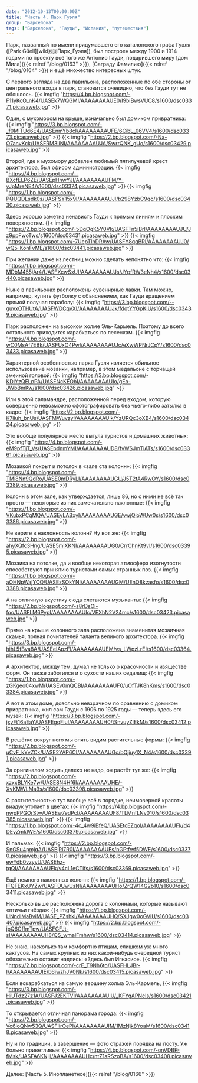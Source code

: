 ```yaml
---
date: "2012-10-13T00:00:00Z"
title: "Часть 4. Парк Гуэля"
group: "Барселона"
tags: ["Барселона", "Гауди", "Испания", "путешествия"]
---
```


Парк, названный по имени придумавшего его каталонского графа Гуэля ([Park Güell][wiki:ru:Парк_Гуэля]), был построен между 1900 и 1914 годами по проекту всё того же Антонио Гауди, подарившего миру [дом Мила]({{< relref "/blog/0163" >}}), [Саграду Фамилию]({{< relref "/blog/0164" >}}) и ещё множество интересных штук.

С первого взгляда на два павильона, расположенные по обе стороны от центрального входа в парк, становится очевидно, что без Гауди тут не обошлось.
{{< imgfig "https://4.bp.blogspot.com/-F11yKcO_nK4/UASEk7WQGMI/AAAAAAAAUE0/I9blBwsVUC8/s1600/dsc03371.picasaweb.jpg" >}}

<!--more-->

Один, с мухомором на крыше, изначально был домиком привратника:
{{< imgfig "https://3.bp.blogspot.com/-_f0MITUd6E4/UASEnmYb8cI/AAAAAAAAUFE/6CibL_06VV4/s1600/dsc03373.picasaweb.jpg" >}}
{{< imgfig "https://2.bp.blogspot.com/-Na-O7anvKck/UASFRM3IiNI/AAAAAAAAUJA/SwrrQNK_gUo/s1600/dsc03429.picasaweb.jpg" >}}

Второй, где к мухомору добавлен любимый пятилучевой крест архитектора, был офисом администрации.
{{< imgfig "https://4.bp.blogspot.com/--BXcfELP6ZE/UASEpHnwYJI/AAAAAAAAUFM/Y-yJpMreNE4/s1600/dsc03374.picasaweb.jpg" >}}
{{< imgfig "https://1.bp.blogspot.com/-PQUQDLsdk0s/UASFSY15x9I/AAAAAAAAUJI/b298YzbC9qo/s1600/dsc03430.picasaweb.jpg" >}}

Здесь хорошо заметна ненависть Гауди к прямым линиям и плоским поверхностям.
{{< imgfig "https://2.bp.blogspot.com/-5DqOgK5Y0Vk/UASFTn5iBrI/AAAAAAAAUJU/Jz9ppFwoTws/s1600/dsc03431.picasaweb.jpg" >}}
{{< imgfig "https://1.bp.blogspot.com/-7UepTIhDRAw/UASFY8qqBRI/AAAAAAAAUJ0/wQ5-KonFvME/s1600/dsc03441.picasaweb.jpg" >}}

При желании даже из лестниц можно сделать непонятно что:
{{< imgfig "https://1.bp.blogspot.com/-MDbM455jAr4/UASFXcwSxUI/AAAAAAAAUJs/JYpfRW3eNh4/s1600/dsc03440.picasaweb.jpg" >}}

Ныне в павильонах расположены сувенирные лавки. Там можно, например, купить футболку с объяснением, как Гауди вращением прямой получал параболу:
{{< imgfig "https://3.bp.blogspot.com/--guvxOTHUtA/UASFWDCqvXI/AAAAAAAAUJk/fdqtYYGpKiU/s1600/dsc03439.picasaweb.jpg" >}}

Парк расположен на высоком холме Эль-Кармель. Поэтому до всего остального приходится карабкаться по лесенкам.
{{< imgfig "https://4.bp.blogspot.com/-wC0MsAf7EBk/UASFUxO4PwI/AAAAAAAAUJc/eXwWPNrJCpY/s1600/dsc03433.picasaweb.jpg" >}}

Характерной особенностью парка Гуэля является обильное использование мозаики, например, в этом медальоне с торчащей змеиной головой:
{{< imgfig "https://3.bp.blogspot.com/-KDIYzQELpPA/UASFNcKEObI/AAAAAAAAUIo/gEo-JWbBmKw/s1600/dsc03426.picasaweb.jpg" >}}

Или в этой саламандре, расположенной перед входом, которую совершенно невозможно сфотографировать без чьего-либо затылка в кадре:
{{< imgfig "https://2.bp.blogspot.com/-K7iiuh_bnUs/UASFMWuvzyI/AAAAAAAAUIk/YzURQc3oXB4/s1600/dsc03424.picasaweb.jpg" >}}

Это вообще популярное место выгула туристов и домашних животных:
{{< imgfig "https://4.bp.blogspot.com/-eM9pfTjT_Vs/UASEbdnmYMI/AAAAAAAAUD8/fvWSJmTiATs/s1600/dsc03361.picasaweb.jpg" >}}

Мозаикой покрыт и потолок в «зале ста колонн»:
{{< imgfig "https://4.bp.blogspot.com/-TMi8Nn9QdRo/UASE0mDRyLI/AAAAAAAAUGU/J5T2tA4RwOY/s1600/dsc03389.picasaweb.jpg" >}}

Колонн в этом зале, как утверждается, лишь 86, но с ними не всё так просто — некоторые из них замечательно наклонные:
{{< imgfig "https://1.bp.blogspot.com/-VKubxPCqMQA/UASEyLABxyI/AAAAAAAAUGE/vwjQioWUw0s/s1600/dsc03386.picasaweb.jpg" >}}

Не верите в наклонность колонн? Ну вот же:
{{< imgfig "https://2.bp.blogspot.com/-ahyXQfc3Hng/UASE5mlXKNI/AAAAAAAAUG0/CrrChnKt9vI/s1600/dsc03395.picasaweb.jpg" >}}

Мозаика на потолке, да и вообще некоторая атмосфера изогнутости способствуют принятию туристами самых странных поз.
{{< imgfig "https://1.bp.blogspot.com/-aOHNpWajYCQ/UASEzSOkYNI/AAAAAAAAUGM/UEnQ8kzasfo/s1600/dsc03388.picasaweb.jpg" >}}

А на отличную акустику сюда слетаются музыканты:
{{< imgfig "https://2.bp.blogspot.com/-s8rDsOi-foo/UASFLM6PypI/AAAAAAAAUIc/VEXhN2V24mc/s1600/dsc03423.picasaweb.jpg" >}}

Прямо на крыше колонного зала расположена знаменитая мозаичная скамья, полная почитателей таланта великого архитектора.
{{< imgfig "https://3.bp.blogspot.com/-hihL5fBva8A/UASEeIApzFI/AAAAAAAAUEM/vs_LWpzLrEI/s1600/dsc03364.picasaweb.jpg" >}}

А архитектор, между тем, думал не только о красочности и изяществе форм. Он также заботился и о сухости наших седалищ:
{{< imgfig "https://1.bp.blogspot.com/-zGKgeo04xwM/UASEv0mQCBI/AAAAAAAAUF0/uOfTJK8hKms/s1600/dsc03384.picasaweb.jpg" >}}

А вот в этом доме, довольно невзрачном по сравнению с домиком привратника, жил сам Гауди с 1906 по 1925 годы — теперь здесь его музей:
{{< imgfig "https://3.bp.blogspot.com/-jxyFt16aEaY/UASFEgqFIuI/AAAAAAAAUH0/tSnvuyZlEkM/s1600/dsc03412.picasaweb.jpg" >}}

В решётке вокруг него мы опять видим растительные формы:
{{< imgfig "https://2.bp.blogspot.com/-uCvF_kYvZCk/UASE2YAP6CI/AAAAAAAAUGc/bQjiuy1X_N4/s1600/dsc03391.picasaweb.jpg" >}}

За оригиналом ходить далеко не надо, он растёт тут же:
{{< imgfig "https://2.bp.blogspot.com/-xzxxBLYKe7w/UASE8N4Hf6I/AAAAAAAAUHE/-XvKMWLMa9s/s1600/dsc03398.picasaweb.jpg" >}}

С растительностью тут вообще всё в порядке, неимоверной красоты виадук утопает в цветах:
{{< imgfig "https://4.bp.blogspot.com/-nwpPPGOrStw/UASEw7edPcI/AAAAAAAAUF8/TLMnfLNv010/s1600/dsc03385.picasaweb.jpg" >}}
{{< imgfig "https://1.bp.blogspot.com/-4c_4w9iBfeQ/UASEtcEZqoI/AAAAAAAAUFk/d4DEyZmkIWE/s1600/dsc03379.picasaweb.jpg" >}}

И пальмах:
{{< imgfig "https://2.bp.blogspot.com/-SnGSu4pmjqA/UASEjRl7R0I/AAAAAAAAUEs/nGPtfwf5DWE/s1600/dsc03370.picasaweb.jpg" >}}
{{< imgfig "https://3.bp.blogspot.com/-ewYdb0vzyvU/UASEhz-tgQI/AAAAAAAAUEk/v4cL1eCTifs/s1600/dsc03369.picasaweb.jpg" >}}

Ещё немного наклонных колонн:
{{< imgfig "https://1.bp.blogspot.com/-lTQFEKxUYZw/UASFDUwUsNI/AAAAAAAAUHo/ZrQW14G2b10/s1600/dsc03411.picasaweb.jpg" >}}

Несколько выше расположена дорога с колоннами, которые называют «птичьи гнёзда»:
{{< imgfig "https://1.bp.blogspot.com/-UNndlMaBviM/UASE_PZshkI/AAAAAAAAUHQ/SXJgw0oGVlU/s1600/dsc03407.picasaweb.jpg" >}}
{{< imgfig "https://2.bp.blogspot.com/-ipQ6GffmTpw/UASFGFJt-sI/AAAAAAAAUH8/QS_wmalFmhw/s1600/dsc03414.picasaweb.jpg" >}}

Не знаю, насколько там комфортно птицам, слишком уж много кактусов. На самых крупных из них какой-нибудь очередной турист обязательно оставит надпись: «Здесь был Игнасио».
{{< imgfig "https://2.bp.blogspot.com/-crE_T9Nh6to/UASFHLJBr-I/AAAAAAAAUIE/b6iwzhJV0Nk/s1600/dsc03415.picasaweb.jpg" >}}

Если вскарабкаться на самую вершину холма Эль-Кармель,
{{< imgfig "https://3.bp.blogspot.com/-HiUTdz27z1A/UASFJ2EKTVI/AAAAAAAAUIU/_KFYgAPNcIs/s1600/dsc03421.picasaweb.jpg" >}}

То открывается отличная панорама города:
{{< imgfig "https://2.bp.blogspot.com/-Vc6ioQNw53Q/UASFIirOePI/AAAAAAAAUIM/1MzNjk8YoaM/s1600/dsc03418.picasaweb.jpg" >}}

Ну и по традиции, в завершение — фото стражей порядка на посту. Уж больно приветливые:
{{< imgfig "https://4.bp.blogspot.com/-qnVDBK-fMsk/UASFA6KNjjI/AAAAAAAAUHc/ntZ1aRSzoBA/s1600/dsc03408.picasaweb.jpg" >}}

Далее: [Часть 5. Инопланетное]({{< relref "/blog/0166" >}})
